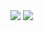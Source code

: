 
<img src="https://github-readme-sage.vercel.app/api?username=Aaron2404&show_icons=true&theme=dark" />
<img src="https://streak-stats.demolab.com/?user=Aaron2404&theme=dark%2CSat&border_radius=5" />



